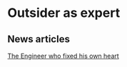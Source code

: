 # Outsider as expert

## News articles
[The Engineer who fixed his own heart](https://mosaicscience.com/story/engineer-who-fixed-his-own-heart)

